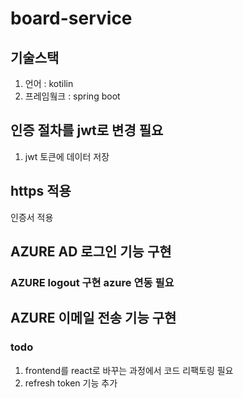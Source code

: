 # board-service
## 기술스택
1. 언어 : kotilin
2. 프레임웤크 : spring boot
## 인증 절차를 jwt로 변경 필요
1. jwt 토큰에 데이터 저장
## https 적용
인증서 적용
## AZURE AD 로그인 기능 구현
### AZURE logout 구현 azure 연동 필요
## AZURE 이메일 전송 기능 구현

### todo
1. frontend를 react로 바꾸는 과정에서 코드 리팩토링 필요
2. refresh token 기능 추가

